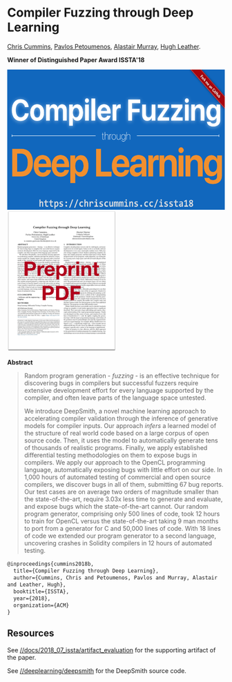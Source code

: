 # Compiler Fuzzing through Deep Learning
[Chris Cummins](http://chriscummins.cc/),
[Pavlos Petoumenos](http://homepages.inf.ed.ac.uk/ppetoume/),
[Alastair Murray](http://www.alastairmurray.co.uk),
[Hugh Leather](http://homepages.inf.ed.ac.uk/hleather/).

**Winner of Distinguished Paper Award ISSTA'18**

<a href="https://speakerdeck.com/chriscummins/compiler-fuzzing-through-deep-learning-issta-18">
  <img src="slides.png" width="578" height="325">
</a>
<a href="https://chriscummins.cc/pub/2018-issta.pdf">
  <img src="paper.png" width="252" height="325">
</a>

**Abstract**

> Random program generation - *fuzzing* - is an effective technique for
> discovering bugs in compilers but successful fuzzers require extensive
> development effort for every language supported by the compiler, and often
> leave parts of the language space untested.
>
> We introduce DeepSmith, a novel machine learning approach to accelerating
> compiler validation through the inference of generative models for compiler
> inputs. Our approach *infers* a learned model of the structure of real world
> code based on a large corpus of open source code. Then, it uses the model to
> automatically generate tens of thousands of realistic programs. Finally, we
> apply established differential testing methodologies on them to expose bugs
> in compilers. We apply our approach to the OpenCL programming language,
> automatically exposing bugs with little effort on our side. In 1,000 hours of
> automated testing of commercial and open source compilers, we discover bugs
> in all of them, submitting 67 bug reports. Our test cases are on average two
> orders of magnitude smaller than the state-of-the-art, require 3.03x less
> time to generate and evaluate, and expose bugs which the state-of-the-art
> cannot. Our random program generator, comprising only 500 lines of code, took
> 12 hours to train for OpenCL versus the state-of-the-art taking 9 man months
> to port from a generator for C and 50,000 lines of code. With 18 lines of
> code we extended our program generator to a second language, uncovering
> crashes in Solidity compilers in 12 hours of automated testing.

```
@inproceedings{cummins2018b,
  title={Compiler Fuzzing through Deep Learning},
  author={Cummins, Chris and Petoumenos, Pavlos and Murray, Alastair and Leather, Hugh},
  booktitle={ISSTA},
  year={2018},
  organization={ACM}
}
```

## Resources

See
[//docs/2018_07_issta/artifact_evaluation](/docs/2018_07_issta/artifact_evaluation/)
for the supporting artifact of the paper.

See [//deeplearning/deepsmith](/deeplearning/deepsmith/) for the DeepSmith
source code.

